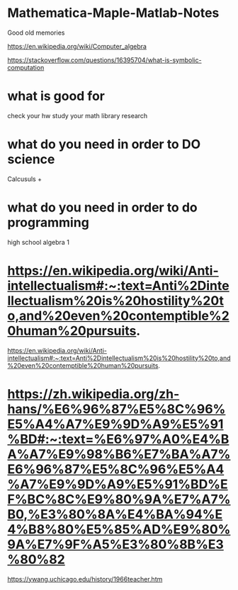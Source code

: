 # Mathematica-Maple-Matlab-Notes
Good old memories

https://en.wikipedia.org/wiki/Computer_algebra

https://stackoverflow.com/questions/16395704/what-is-symbolic-computation

# what is good for

check your hw
study
your math library
research

# what do you need in order to DO science

Calcusuls +

# what do you need in order to do programming

high school algebra 1

# https://en.wikipedia.org/wiki/Anti-intellectualism#:~:text=Anti%2Dintellectualism%20is%20hostility%20to,and%20even%20contemptible%20human%20pursuits.
https://en.wikipedia.org/wiki/Anti-intellectualism#:~:text=Anti%2Dintellectualism%20is%20hostility%20to,and%20even%20contemptible%20human%20pursuits.

# https://zh.wikipedia.org/zh-hans/%E6%96%87%E5%8C%96%E5%A4%A7%E9%9D%A9%E5%91%BD#:~:text=%E6%97%A0%E4%BA%A7%E9%98%B6%E7%BA%A7%E6%96%87%E5%8C%96%E5%A4%A7%E9%9D%A9%E5%91%BD%EF%BC%8C%E9%80%9A%E7%A7%B0,%E3%80%8A%E4%BA%94%E4%B8%80%E5%85%AD%E9%80%9A%E7%9F%A5%E3%80%8B%E3%80%82
https://ywang.uchicago.edu/history/1966teacher.htm
